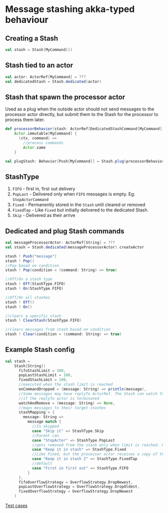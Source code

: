 # Message stashing akka-typed behaviour

## Creating a Stash
```scala
val stash = Stash[MyCommand]()
```

## Stash tied to an actor
```scala
val actor: ActorRef[MyCommand] = ???
val dedicatedStash = Stash.dedicated(actor)
```

## Stash that spawn the processor actor
Used as a plug when the outside actor should not send messages to the processor actor directly, 
but submit them to the Stash for the processor to process them later.
```scala
def processorBehavior(stash: ActorRef[DedicatedStashCommand[MyCommand]]) =
    Actor.immutable[MyCommand] {
      (ctx, command) =>
        //process commands
        Actor.same
    }

val plugStash: Behavior[Push[MyCommand]] = Stash.plug(processorBehavior)
```

## StashType
1. `FIFO` - first in, first out delivery
2. `PopLast` - Delivered only when `FIFO` messages is empty. Eg: `StopActorCommand`
3. `Fixed` - Permanently stored in the `Stash` until cleared or removed
4. `FixedTap` - Like `Fixed` but initially delivered to the dedicated Stash.
4. `Skip` - Delivered as their arrive

## Dedicated and plug Stash commands
```scala
val messageProcessorActor: ActorRef[String] = ???
val stash = Stash.dedicated(messageProcessorActor).createActor

stash ! Push("message")
stash ! Pop()
//Pop based on condition
stash ! Pop(condition = (command: String) => true)

//Off/On a stash type
stash ! Off(StashType.FIFO)
stash ! On(StashType.FIFO)

//Off/On all stashes
stash ! Off()
stash ! On()

//clears a specific stash
stash ! ClearStash(StashType.FIFO)

//clears messages from stash based on condition
stash ! Clear(condition = (command: String) => true)
```

## Example Stash config
```scala
val stash =
    Stash[String](
      fifoStashLimit = 100,
      popLastStashLimit = 100,
      fixedStashLimit = 100,
      //executed when the stash limit is reached
      onCommandDropped = (message: String) => println(message),
      //Some messages may have replyTo ActorRef. The Stash can watch for these actor and remove the message
      //if the replyTo actor is terminated
      watchAndRemove = (message: String) => None,
      //maps messages to their target stashes
      stashMapping = {
        message: String =>
          message match {
            //Is skipped
            case "Skip it" => StashType.Skip
            //Parent can
            case "StopActor" => StashType.PopLast
            //gets removed from the stash only when limit is reached. Useful for subscription based messages
            case "Keep it in stash" => StashType.Fixed
            //Like Fixed, but the processor actor receives a copy of the message initially.
            case "Keep it in stash 2" => StashType.FixedTap
            //default
            case "First in first out" => StashType.FIFO
          }
      },
      fifoOverflowStrategy = OverflowStrategy.DropNewest,
      popLastOverflowStrategy = OverflowStrategy.DropOldest,
      fixedOverflowStrategy = OverflowStrategy.DropNewest
    )
```

[Test cases](src/test/scala/stash)
